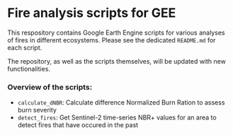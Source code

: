 # Fire analysis scripts for GEE

This respository contains Google Earth Engine scripts for various analyses of fires in different ecosystems.
Please see the dedicated ``README.md`` for each script.

The repository, as well as the scripts themselves, will be updated with new functionalities.

### Overview of the scripts:

- ``calculate_dNBR``: Calculate difference Normalized Burn Ration to assess burn severity
- ``detect_fires``: Get Sentinel-2 time-series NBR+ values for an area to detect fires that have occured in the past

